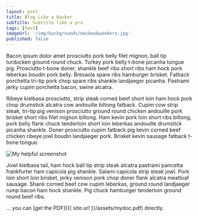 ```yaml
---
layout: post
title: Blog Like a Hacker
subTitle: Subtitle like a pro
tags: [test]
imageUrl: '/img/backgrounds/macbookwankers.jpg'
published: false
---
```


Bacon ipsum dolor amet prosciutto pork belly filet mignon, ball tip turducken ground round chuck. Turkey pork belly t-bone picanha tongue pig. Prosciutto t-bone doner, shankle beef ribs short ribs ham hock pork leberkas boudin pork belly. Bresaola spare ribs hamburger brisket. Fatback porchetta tri-tip pork chop spare ribs shankle landjaeger picanha. Pastrami jerky cupim porchetta bacon, swine alcatra.

Ribeye kielbasa prosciutto, strip steak corned beef short loin ham hock pork chop drumstick alcatra cow andouille biltong fatback. Cupim cow strip steak, tri-tip pig venison prosciutto ground round chicken andouille pork brisket short ribs filet mignon biltong. Ham kevin pork loin short ribs biltong, pork belly flank chuck tenderloin short loin leberkas andouille drumstick picanha shankle. Doner prosciutto cupim fatback pig kevin corned beef chicken ribeye jowl boudin landjaeger pork. Brisket kevin sausage fatback t-bone tongue.

![My helpful screenshot](/img/backgrounds/macbookwankers.jpg)

Jowl kielbasa tail, ham hock ball tip strip steak alcatra pastrami pancetta frankfurter ham capicola pig shankle. Salami capicola strip steak jowl. Pork loin short loin brisket, jerky venison pork chop doner flank alcatra meatloaf sausage. Shank corned beef cow cupim leberkas, ground round landjaeger rump bacon ham hock shankle. Pig chuck hamburger tenderloin ground round beef ribs.

… you can [get the PDF]({{ site.url }}/assets/mydoc.pdf) directly.